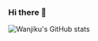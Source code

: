 ### Hi there 👋



![Wanjiku's GitHub stats](https://github-readme-stats.vercel.app/api?username=wanjikukatuni&show_icons=true&theme=jolly)
